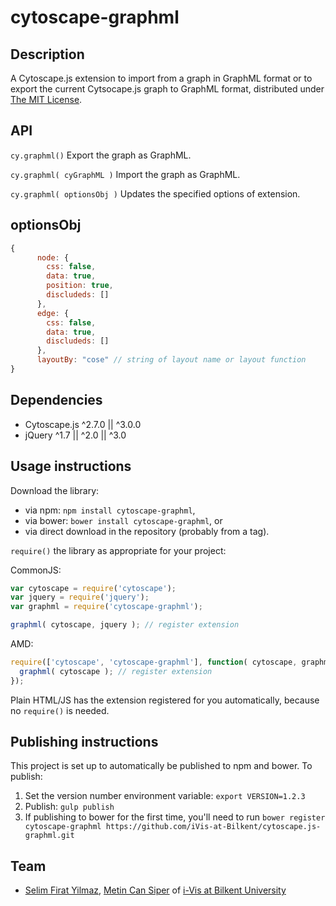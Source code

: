 cytoscape-graphml
================================================================================

## Description

A Cytoscape.js extension to import from a graph in GraphML format or to export the current Cytsocape.js graph to GraphML format, distributed under [The MIT License](https://opensource.org/licenses/MIT).


## API

`cy.graphml()`
Export the graph as GraphML.

`cy.graphml( cyGraphML )`
Import the graph as GraphML.

`cy.graphml( optionsObj )`
Updates the specified options of extension.

## optionsObj

```js
{
      node: {
        css: false,
        data: true,
        position: true,
        discludeds: []
      },
      edge: {
        css: false,
        data: true,
        discludeds: []
      },
      layoutBy: "cose" // string of layout name or layout function
}
```


## Dependencies

 * Cytoscape.js ^2.7.0 || ^3.0.0
 * jQuery ^1.7 || ^2.0 || ^3.0
 

## Usage instructions

Download the library:
 * via npm: `npm install cytoscape-graphml`,
 * via bower: `bower install cytoscape-graphml`, or
 * via direct download in the repository (probably from a tag).

`require()` the library as appropriate for your project:

CommonJS:
```js
var cytoscape = require('cytoscape');
var jquery = require('jquery');
var graphml = require('cytoscape-graphml');

graphml( cytoscape, jquery ); // register extension
```

AMD:
```js
require(['cytoscape', 'cytoscape-graphml'], function( cytoscape, graphml ){
  graphml( cytoscape ); // register extension
});
```

Plain HTML/JS has the extension registered for you automatically, because no `require()` is needed.


## Publishing instructions

This project is set up to automatically be published to npm and bower.  To publish:

1. Set the version number environment variable: `export VERSION=1.2.3`
1. Publish: `gulp publish`
1. If publishing to bower for the first time, you'll need to run `bower register cytoscape-graphml https://github.com/iVis-at-Bilkent/cytoscape.js-graphml.git`

## Team

  * [Selim Firat Yilmaz](https://github.com/mrsfy), [Metin Can Siper](https://github.com/metincansiper) of [i-Vis at Bilkent University](http://www.cs.bilkent.edu.tr/~ivis)
